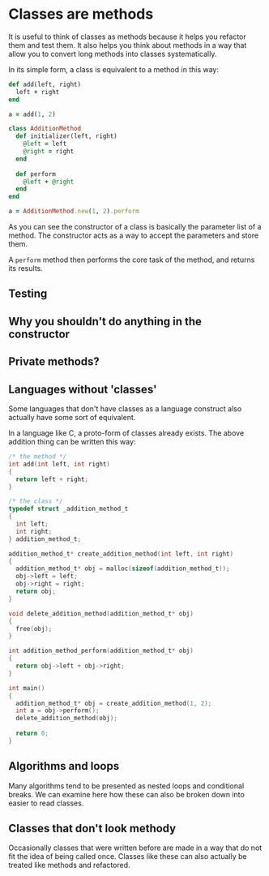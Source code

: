 Classes are methods
===================

It is useful to think of classes as methods because it helps you refactor them and test them. It also helps you think about methods in a way that allow you to convert long methods into classes systematically.

In its simple form, a class is equivalent to a method in this way:

```ruby
def add(left, right)
  left + right
end

a = add(1, 2)
```

```ruby
class AdditionMethod
  def initializer(left, right)
    @left = left
    @right = right
  end
  
  def perform
    @left + @right
  end
end

a = AdditionMethod.new(1, 2).perform
```

As you can see the constructor of a class is basically the parameter list of a method. The constructor acts as a way to accept the parameters and store them.

A `perform` method then performs the core task of the method, and returns its results.

Testing
-------




Why you shouldn't do anything in the constructor
------------------------------------------------


Private methods?
----------------



Languages without 'classes'
---------------------------

Some languages that don't have classes as a language construct also actually have some sort of equivalent.

In a language like C, a proto-form of classes already exists. The above addition thing can be written this way:

```c
/* the method */
int add(int left, int right)
{
  return left + right;
}

/* the class */
typedef struct _addition_method_t
{
  int left;
  int right;
} addition_method_t;

addition_method_t* create_addition_method(int left, int right)
{
  addition_method_t* obj = malloc(sizeof(addition_method_t));
  obj->left = left;
  obj->right = right;
  return obj;
}

void delete_addition_method(addition_method_t* obj)
{
  free(obj);
}

int addition_method_perform(addition_method_t* obj)
{
  return obj->left + obj->right;
}

int main()
{
  addition_method_t* obj = create_addition_method(1, 2);
  int a = obj->perform();
  delete_addition_method(obj);
  
  return 0;
}
```



Algorithms and loops
--------------------

Many algorithms tend to be presented as nested loops and conditional breaks. We can examine here how these can also be broken down into easier to read classes.


Classes that don't look methody
-------------------------------

Occasionally classes that were written before are made in a way that do not fit the idea of being called once. Classes like these can also actually be treated like methods and refactored.
